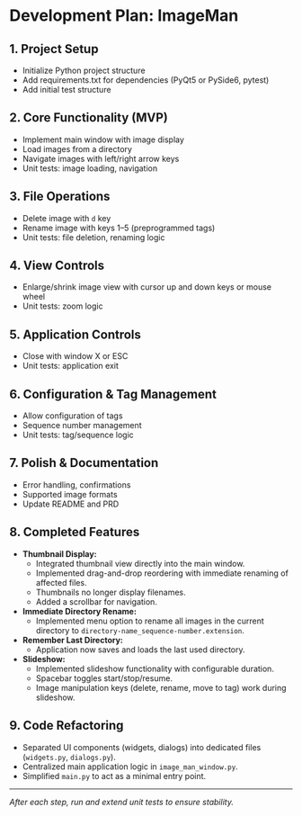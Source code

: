 # Development Plan: ImageMan

## 1. Project Setup
- Initialize Python project structure
- Add requirements.txt for dependencies (PyQt5 or PySide6, pytest)
- Add initial test structure

## 2. Core Functionality (MVP)
- Implement main window with image display
- Load images from a directory
- Navigate images with left/right arrow keys
- Unit tests: image loading, navigation

## 3. File Operations
- Delete image with `d` key
- Rename image with keys 1–5 (preprogrammed tags)
- Unit tests: file deletion, renaming logic

## 4. View Controls
- Enlarge/shrink image view with cursor up and down keys or mouse wheel
- Unit tests: zoom logic

## 5. Application Controls
- Close with window X or ESC
- Unit tests: application exit

## 6. Configuration & Tag Management
- Allow configuration of tags
- Sequence number management
- Unit tests: tag/sequence logic

## 7. Polish & Documentation
- Error handling, confirmations
- Supported image formats
- Update README and PRD

## 8. Completed Features
- **Thumbnail Display:**
  - Integrated thumbnail view directly into the main window.
  - Implemented drag-and-drop reordering with immediate renaming of affected files.
  - Thumbnails no longer display filenames.
  - Added a scrollbar for navigation.
- **Immediate Directory Rename:**
  - Implemented menu option to rename all images in the current directory to `directory-name_sequence-number.extension`.
- **Remember Last Directory:**
  - Application now saves and loads the last used directory.
- **Slideshow:**
  - Implemented slideshow functionality with configurable duration.
  - Spacebar toggles start/stop/resume.
  - Image manipulation keys (delete, rename, move to tag) work during slideshow.

## 9. Code Refactoring
- Separated UI components (widgets, dialogs) into dedicated files (`widgets.py`, `dialogs.py`).
- Centralized main application logic in `image_man_window.py`.
- Simplified `main.py` to act as a minimal entry point.
---

*After each step, run and extend unit tests to ensure stability.*
